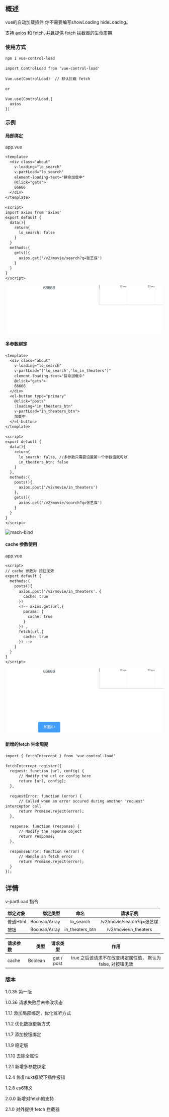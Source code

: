 ## 概述
vue的自动加载插件 你不需要编写showLoading hideLoading。

支持 axios 和 fetch, 并且提供 fetch 拦截器的生命周期

### 使用方式

```
npm i vue-control-load

import ControlLoad from 'vue-control-load'

Vue.use(ControlLoad)  // 默认拦截 fetch

or

Vue.use(ControlLoad,{
  axios
})
```



### 示例

#### 局部绑定

app.vue
```
<template>
  <div class="about"
    v-loading="lo_search"
    v-partLoad="lo_search"
    element-loading-text="拼命加载中"
    @click="gets">
    66666
  </div>
</template>

<script>
import axios from 'axios'
export default {
  data(){
    return{
      lo_search: false
    }
  }
  methods:{
    gets(){
      axios.get('/v2/movie/search?q=张艺谋')
    }
  }
}
</script>
```
![loading](https://github.com/XueMary/vue-control-load/blob/master/src/img/loadings.gif)


#### 多参数绑定
```
<template>
  <div class="about"
    v-loading="lo_search"
    v-partLoad="['lo_search','lo_in_theaters']"
    element-loading-text="拼命加载中"
    @click="gets">
    66666
  </div>
  <el-button type="primary" 
    @click="posts"
    :loading="in_theaters_btn" 
    v-partLoad="in_theaters_btn">
    加载中
  </el-button>
</template>

<script>
export default {
  data(){
    return{
      lo_search: false, //多参数只需要设置第一个参数值就可以
      in_theaters_btn: false
    }
  },
  methods:{
    posts(){
      axios.post('/v2/movie/in_theaters')
    },
    gets(){
      axios.get('/v2/movie/search?q=张艺谋')
    }
  }
}
</script>
```
![mach-bind](https://github.com/XueMary/vue-control-load/blob/master/src/img/mach-bind.gif)

#### cache 参数使用

app.vue
```
<script>
// cache 参数对 按钮无效
export default {
  methods:{
    posts(){
      axios.post('/v2/movie/in_theaters'，{
        cache: true
      })
      <!-- axios.get(url,{
        params: {
          cache: true
        }
      }) ,
      fetch(url,{
        cache: true
      }) -->
    }
  }
}
</script>
```
![cache](https://github.com/XueMary/vue-control-load/blob/master/src/img/cache.gif)


#### 新增的fetch 生命周期

```
import { fetchIntercept } from 'vue-control-load'

fetchIntercept.register({
  request: function (url, config) {
      // Modify the url or config here
      return [url, config];
  },

  requestError: function (error) {
      // Called when an error occured during another 'request' interceptor call
      return Promise.reject(error);
  },

  response: function (response) {
      // Modify the reponse object
      return response;
  },

  responseError: function (error) {
      // Handle an fetch error
      return Promise.reject(error);
  }
});
```

## 详情

v-partLoad 指令

| 绑定对象     |   绑定类型  | 命名         | 请求示例  |
| :--------  | --------:   | :---------: |  :------------: |
| 普通Html   |   Boolean/Array      |  lo_search  | /v2/movie/search?q=张艺谋 |
| 按钮       |   Boolean/Array    |  in_theaters_btn | /v2/movie/in_theaters |

| 请求参数     |   类型   | 请求类型        | 作用  |
| :--------  | --------:   | :---------: |  :------------: |
| cache       |   Boolean    |  get / post  | true 之后该请求不在改变绑定属性值， 默认为false, 对按钮无效 |



### 版本

1.0.35 第一版

1.0.36 请求失败后未修改状态

1.1.1 添加局部绑定，优化监听方式

1.1.2 优化数据更新方式

1.1.7 添加按钮绑定

1.1.9 稳定版

1.1.10 去除全属性

1.2.1 新增多参数绑定

1.2.4 修复nuxt框架下插件报错

1.2.8 es6转义

2.0.0 新增对fetch的支持

2.1.0 对外提供 fetch 拦截器